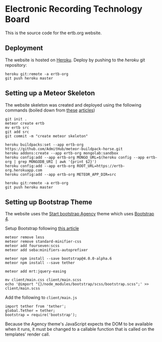 Electronic Recording Technology Board
=====================================

This is the source code for the ertb.org website.

Deployment
----------

The website is hosted on [Heroku](https://heroku.com). Deploy by pushing to the _heroku_ git repository:

    heroku git:remote -a ertb-org
    git push heroku master


Setting up a Meteor Skeleton
-----------------------------

The website skeleton was created and deployed using the following commands (boiled down from [these][1] [articles][2])

    git init .
    meteor create ertb
    mv ertb src
    git add src
    git commit -m "create meteor skeleton"

    heroku buildpacks:set --app ertb-org https://github.com/AdmitHub/meteor-buildpack-horse.git
    heroku addons:create --app ertb-org mongolab:sandbox
    heroku config:add --app ertb-org MONGO_URL=$(heroku config --app ertb-org | grep MONGODB_URI | awk '{print $2}')
    heroku config:add --app ertb-org ROOT_URL=https://ertb-org.herokuapp.com
    heroku config:add --app ertb-org METEOR_APP_DIR=src

    heroku git:remote -a ertb-org
    git push heroku master

[1]: https://medium.com/@leonardykris/how-to-run-a-meteor-js-application-on-heroku-in-10-steps-7aceb12de234
[2]: https://medium.com/@gge/deploy-a-meteor-1-3-application-to-heroku-cda1f68ca20a

Setting up Bootstrap Theme
--------------------------

The website uses the [Start bootstrap Agency][3] theme which uses [Bootstrap 4][4].

Setup Bootstrap following [this article][4]

    meteor remove less
    meteor remove standard-minifier-css
    meteor add fourseven:scss
    meteor add seba:minifiers-autoprefixer

    meteor npm install --save bootstrap@4.0.0-alpha.6
    meteor npm install --save tether

    meteor add mrt:jquery-easing

    mv client/main.css client/main.scss
    echo '@import "{}/node_modules/bootstrap/scss/bootstrap.scss";' >> client/main.scss

Add the following to `client/main.js`

    import tether from 'tether';
    global.Tether = tether;
    bootstrap = require('bootstrap');

Because the Agency theme's JavaScript expects the DOM to be available when it runs, it must be changed to a
callable function that is called on the templates' render call.

[3]: https://startbootstrap.com/template-overviews/agency/
[4]: https://v4-alpha.getbootstrap.com/
[5]: https://medium.com/@g1zmo/bootstrap-4-and-meteor-js-4cec073a4f6c
